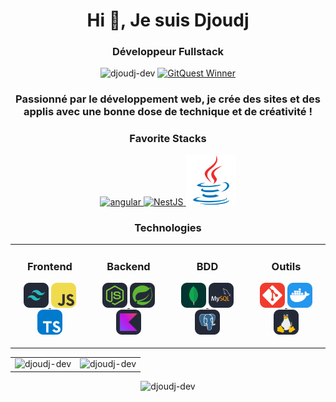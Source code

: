 <h1 align="center">Hi 👋, Je suis Djoudj</h1>
<h3 align="center">Développeur Fullstack</h3>

<p align="center">
  <img src="https://komarev.com/ghpvc/?username=djoudj-dev&label=Profile%20views&color=0e75b6&style=flat" alt="djoudj-dev" />
  
<a href="https://gitquest.dev/player/djoudj-dev" target="_blank">
<img src="https://img.shields.io/badge/GitQuest%20Winner-3rd Place-cd7f32" alt="GitQuest Winner">
</a>
</p>

<h3 align="center">Passionné par le développement web, je crée des sites et des applis avec une bonne dose de technique et de créativité !</h3>

<h3 align="center">Favorite Stacks</h3>
<p align="center">  
  <a href="https://angular.io" target="_blank" rel="noreferrer"> 
    <img src="https://github.com/angular/angular/blob/main/adev/src/assets/images/press-kit/angular_icon_gradient.gif" alt="angular" width="80" height="80"/> 
  </a>
  <a href="https://nestjs.com" target="_blank" rel="noreferrer">
    <img src="https://nestjs.com/img/logo-small.svg" alt="NestJS" width="80" height="80"/>
  </a>
  <a href="https://www.java.com" target="_blank" rel="noreferrer"> 
    <img src="https://raw.githubusercontent.com/devicons/devicon/master/icons/java/java-original.svg" alt="java" width="80" height="80"/> 
  </a> 
</p>

<h3 align="center">Technologies</h3>

<table align="center">
  <tr>
    <!-- Frontend -->
    <td align="center" valign="top" width="25%">
      <h3>Frontend</h3>
      <p>
        <a href="https://tailwindcss.com/" target="_blank" rel="noreferrer">
          <img src="https://github.com/tandpfun/skill-icons/raw/main/icons/TailwindCSS-Dark.svg" alt="tailwind" width="40" height="40"/>
        </a>
        <a href="https://developer.mozilla.org/en-US/docs/Web/JavaScript" target="_blank" rel="noreferrer">
          <img src="https://github.com/tandpfun/skill-icons/raw/main/icons/JavaScript.svg" alt="javascript" width="40" height="40"/>
        </a>
        <a href="https://www.typescriptlang.org/" target="_blank" rel="noreferrer">
          <img src="https://github.com/tandpfun/skill-icons/raw/main/icons/TypeScript.svg" alt="typescript" width="40" height="40"/>
        </a>
      </p>
    </td>
    <!-- Backend -->
    <td align="center" valign="top" width="25%">
      <h3>Backend</h3>
      <p>
        <a href="https://nodejs.org" target="_blank" rel="noreferrer">
          <img src="https://github.com/tandpfun/skill-icons/raw/main/icons/NodeJS-Dark.svg" alt="nodejs" width="40" height="40"/>
        </a>
        <a href="https://spring.io/" target="_blank" rel="noreferrer">
          <img src="https://github.com/tandpfun/skill-icons/raw/main/icons/Spring-Dark.svg" alt="spring" width="40" height="40"/>
        </a>
        <a href="https://kotlinlang.org" target="_blank" rel="noreferrer">
          <img src="https://github.com/tandpfun/skill-icons/raw/main/icons/Kotlin-Dark.svg" alt="kotlin" width="40" height="40"/>
        </a>
      </p>
    </td>
    <!-- Databases -->
    <td align="center" valign="top" width="25%">
      <h3>BDD</h3>
      <p>
        <a href="https://www.mongodb.com/" target="_blank" rel="noreferrer">
          <img src="https://github.com/tandpfun/skill-icons/raw/main/icons/MongoDB.svg" alt="mongodb" width="40" height="40"/>
        </a>
        <a href="https://www.mysql.com/" target="_blank" rel="noreferrer">
          <img src="https://github.com/tandpfun/skill-icons/raw/main/icons/MySQL-Dark.svg" alt="mysql" width="40" height="40"/>
        </a>
        <a href="https://www.postgresql.org" target="_blank" rel="noreferrer">
          <img src="https://github.com/tandpfun/skill-icons/raw/main/icons/PostgreSQL-Dark.svg" alt="postgresql" width="40" height="40"/>
        </a>
      </p>
    </td>
    <!-- Tools -->
    <td align="center" valign="top" width="25%">
      <h3>Outils</h3>
      <p>
        <a href="https://git-scm.com/" target="_blank" rel="noreferrer">
          <img src="https://github.com/tandpfun/skill-icons/raw/main/icons/Git.svg" alt="git" width="40" height="40"/>
        </a>
        <a href="https://www.docker.com/" target="_blank" rel="noreferrer">
          <img src="https://github.com/tandpfun/skill-icons/raw/main/icons/Docker.svg" alt="docker" width="40" height="40"/>
        </a>
        <a href="https://www.linux.org/" target="_blank" rel="noreferrer">
          <img src="https://github.com/tandpfun/skill-icons/raw/main/icons/Linux-Dark.svg" alt="linux" width="40" height="40"/>
        </a>
      </p>
    </td>
  </tr>
</table>

<table align="center">
  <tr>
    <td align="center">
      <img src="https://github-readme-stats.vercel.app/api/top-langs?username=djoudj-dev&show_icons=true&locale=en&layout=compact" alt="djoudj-dev" />
    </td>
    <td align="center">
      <img src="https://github-readme-stats.vercel.app/api?username=djoudj-dev&show_icons=true&locale=en" alt="djoudj-dev" />
    </td>
  </tr>
</table>

<p align="center">
  <img src="https://github-readme-streak-stats.herokuapp.com/?user=djoudj-dev&" alt="djoudj-dev" />
</p>



